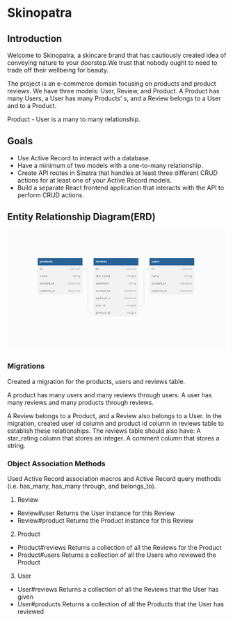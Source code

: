# Skinopatra
## Introduction
Welcome to Skinopatra, a skincare brand that has cautiously created idea of conveying nature to your doorstep.We trust that nobody ought to need to trade off their wellbeing for beauty.

The project is an e-commerce domain focusing on products and product reviews. We have three models: User, Review, and Product. A Product has many Users, a User has many Products’ s, and a Review belongs to a User and to a Product.

Product - User is a many to many relationship.

## Goals
* Use Active Record to interact with a database.
* Have a minimum of two models with a one-to-many relationship.
* Create API routes in Sinatra that handles at least three different CRUD actions for at least one of your Active Record models.
* Build a separate React frontend application that interacts with the API to perform CRUD actions. 

## Entity Relationship Diagram(ERD)

![alt text](images/dbdiagram.png)


### Migrations
Created a migration for the products, users and reviews table.

A product has many users and many reviews through users. A user has many reviews and many products through reviews.

A Review belongs to a Product, and a Review also belongs to a User. In the migration, created user id column and product id column in reviews table to establish these relationships.
The reviews table should also have:
A star_rating column that stores an integer.
A comment column that stores a string.


### Object Association Methods
Used Active Record association macros and Active Record query methods (i.e. has_many, has_many through, and belongs_to).

1. Review
* Review#user
  Returns the User instance for this Review
* Review#product
  Returns the Product instance for this Review
2. Product
* Product#reviews
  Returns a collection of all the Reviews for the Product
* Product#users
  Returns a collection of all the Users who reviewed the Product
3. User
* User#reviews
  Returns a collection of all the Reviews that the User has given
* User#products
  Returns a collection of all the Products that the User has reviewed


